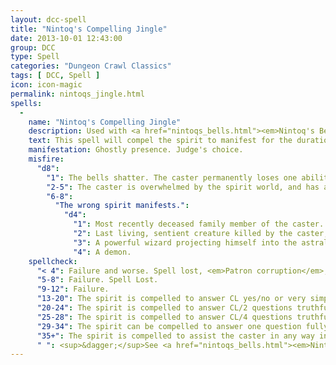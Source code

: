 ```yaml
---
layout: dcc-spell
title: "Nintoq's Compelling Jingle"
date: 2013-10-01 12:43:00
group: DCC
type: Spell
categories: "Dungeon Crawl Classics"
tags: [ DCC, Spell ]
icon: icon-magic
permalink: nintoqs_jingle.html
spells:
  -
    name: "Nintoq's Compelling Jingle"
    description: Used with <a href="nintoqs_bells.html"><em>Nintoq's Bells of the Sepulchre</em></a> to question the dead.
    text: This spell will compel the spirit to manifest for the duration determined when creating the bells. If the caster has bound the spirit with multiple bells, they may roll a bonus die. For 2 bells, +1d3. For 3 bells, +1d6. For 4 bells, +1d10.
    manifestation: Ghostly presence. Judge's choice.
    misfire: 
      "d8":
        "1": The bells shatter. The caster permanently loses one ability point per bell. <em>+1 Major corruption</em>.
        "2-5": The caster is overwhelmed by the spirit world, and has a -2 on all rolls for the duration of the manifestation (determined when the bells were bound). <em>+1 Minor corruption</em>.
        "6-8": 
          "The wrong spirit manifests.":
            "d4":
              "1": Most recently deceased family member of the caster.
              "2": Last living, sentient creature killed by the caster, or <em>+1 Minor corruption</em>, if it would be the spirit bound by the bell(s).
              "3": A powerful wizard projecting himself into the astral plane.
              "4": A demon.
    spellcheck:
      "< 4": Failure and worse. Spell lost, <em>Patron corruption</em>, or <em>+1 Minor Corruption.</em>
      "5-8": Failure. Spell Lost.
      "9-12": Failure.
      "13-20": The spirit is compelled to answer CL yes/no or very simple (one or two word answers) questions truthfully.
      "20-24": The spirit is compelled to answer CL/2 questions truthfully.
      "25-28": The spirit is compelled to answer CL/4 questions truthfully and completely, including offering information of interest (e.g., what types of traps and monsters are in the temple where the golden whatsit is kept, and how to avoid them).
      "29-34": The spirit can be compelled to answer one question fully and truthfully. This includes "researching" the question by returning to the astral plane and searching for the answer.
      "35+": The spirit is compelled to assist the caster in any way in both the astral and corporeal planes, and answer one question per the previous result. This assistance lasts the length of the manifestation.<sup>&dagger;</sup>
      " ": <sup>&dagger;</sup>See <a href="nintoqs_bells.html"><em>Nintoq's Bells of the Sepulchre</em></a>
---
```

